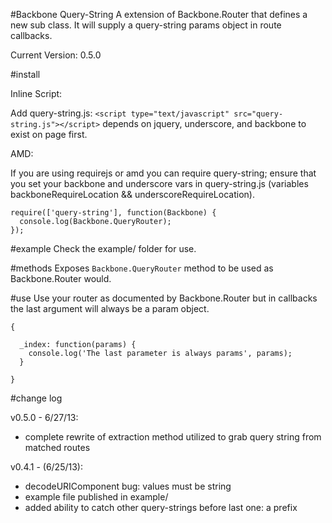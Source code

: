 #Backbone Query-String
A extension of Backbone.Router that defines a new sub class. It will supply a query-string params object in route callbacks.

Current Version: 0.5.0

#install

Inline Script:

Add query-string.js:
`<script type="text/javascript" src="query-string.js"></script>`
depends on jquery, underscore, and backbone to exist on page first.

AMD:

If you are using requirejs or amd you can require query-string; ensure that you set your backbone and underscore vars in query-string.js (variables backboneRequireLocation && underscoreRequireLocation).

```
require(['query-string'], function(Backbone) {
  console.log(Backbone.QueryRouter);
});
```

#example
Check the example/ folder for use.

#methods
Exposes `Backbone.QueryRouter` method to be used as Backbone.Router would.

#use
Use your router as documented by Backbone.Router but in callbacks the last argument will always be a param object.
```
{

  _index: function(params) {
    console.log('The last parameter is always params', params);
  }

}
```

#change log

v0.5.0 - 6/27/13:
  * complete rewrite of extraction method utilized to grab query string from matched routes

v0.4.1 - (6/25/13):
  * decodeURIComponent bug: values must be string
  * example file published in example/
  * added ability to catch other query-strings before last one: a prefix